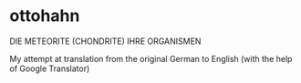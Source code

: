 # ottohahn
DIE METEORITE (CHONDRITE) IHRE ORGANISMEN

My attempt at translation from the original German to English (with the help of Google Translator)
